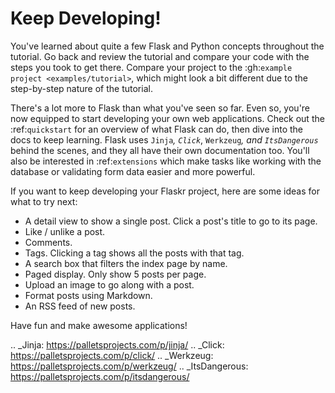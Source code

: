 # Keep Developing!

You've learned about quite a few Flask and Python concepts throughout
the tutorial. Go back and review the tutorial and compare your code with
the steps you took to get there. Compare your project to the
:gh:`example project <examples/tutorial>`, which might look a bit
different due to the step-by-step nature of the tutorial.

There's a lot more to Flask than what you've seen so far. Even so,
you're now equipped to start developing your own web applications. Check
out the :ref:`quickstart` for an overview of what Flask can do, then
dive into the docs to keep learning. Flask uses `Jinja`_, `Click`_,
`Werkzeug`_, and `ItsDangerous`_ behind the scenes, and they all have
their own documentation too. You'll also be interested in
:ref:`extensions` which make tasks like working with the database or
validating form data easier and more powerful.

If you want to keep developing your Flaskr project, here are some ideas
for what to try next:

- A detail view to show a single post. Click a post's title to go to
  its page.
- Like / unlike a post.
- Comments.
- Tags. Clicking a tag shows all the posts with that tag.
- A search box that filters the index page by name.
- Paged display. Only show 5 posts per page.
- Upload an image to go along with a post.
- Format posts using Markdown.
- An RSS feed of new posts.

Have fun and make awesome applications!

.. \_Jinja: https://palletsprojects.com/p/jinja/
.. \_Click: https://palletsprojects.com/p/click/
.. \_Werkzeug: https://palletsprojects.com/p/werkzeug/
.. \_ItsDangerous: https://palletsprojects.com/p/itsdangerous/
